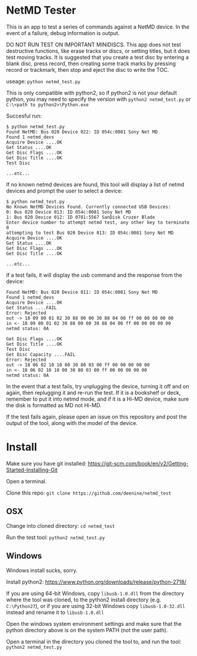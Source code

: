 # NetMD Tester

This is an app to test a series of commands against a NetMD device. In the event of a failure, debug information is output.

DO NOT RUN TEST ON IMPORTANT MINIDISCS. This app does not test destructive functions, like erase tracks or discs, or setting titles, but it does test moving tracks. It is suggested that you create a test disc by entering a blank disc, press record, then creating some track marks by pressing record or trackmark, then stop and eject the disc to write the TOC.

useage: `python netmd_test.py`

This is only compatible with python2, so if python2 is not your default python, you may need to specify the version with `python2 netmd_test.py` or `C:\<path to python2>\Python.exe`

Succesful run:
```
$ python netmd_test.py 
Found NetMD: Bus 020 Device 022: ID 054c:0081 Sony Net MD
Found 1 netmd_devs
Acquire Device ....OK
Get Status ....OK
Get Disc Flags ....OK
Get Disc Title ....OK
Test Disc

...etc...
```

If no known netmd devices are found, this tool will display a list of netmd devices and prompt the user to select a device:
```
$ python netmd_test.py
No Known NetMD Devices Found. Currently connected USB Devices:
0: Bus 020 Device 013: ID 054c:0081 Sony Net MD
1: Bus 020 Device 012: ID 0781:5567 SanDisk Cruzer Blade
Enter device number to attempt netmd test, any other key to terminate
0
attempting to test Bus 020 Device 013: ID 054c:0081 Sony Net MD
Acquire Device ....OK
Get Status ....OK
Get Disc Flags ....OK
Get Disc Title ....OK

...etc...
```

If a test fails, it will display the usb command and the response from the device:
```
Found NetMD: Bus 020 Device 011: ID 054c:0081 Sony Net MD
Found 1 netmd_devs
Acquire Device ....OK
Get Status ....FAIL
Error: Rejected
out -> 18 09 80 01 02 30 88 00 00 30 88 04 00 ff 00 00 00 00 00
in <- 18 09 80 01 02 30 88 00 00 30 88 04 00 ff 00 00 00 00 00
netmd status: 0A

Get Disc Flags ....OK
Get Disc Title ....OK
Test Disc
Get Disc Capacity ....FAIL
Error: Rejected
out -> 18 06 02 10 10 00 30 80 03 00 ff 00 00 00 00 00
in <- 18 06 02 10 10 00 30 80 03 00 ff 00 00 00 00 00
netmd status: 0A
```

In the event that a test fails, try unplugging the device, turning it off and on again, then replugging it and re-run the test. If it is a bookshelf or deck, remember to put it into netmd mode, and if it is a Hi-MD device, make sure the disk is formatted as MD not Hi-MD. 

If the test fails again, please open an issue on this repository and post the output of the tool, along with the model of the device.


# Install

Make sure you have git installed: https://git-scm.com/book/en/v2/Getting-Started-Installing-Git

Open a terminal.

Clone this repo:
`git clone https://github.com/deenine/netmd_test`

## OSX

Change into cloned directory:
`cd netmd_test`

Run the test tool:
`python2 netmd_test.py`


## Windows

Windows install sucks, sorry.

Install python2: https://www.python.org/downloads/release/python-2718/

If you are using 64-bit Windows, copy `libusb-1.0.dll` from the directory where the tool was cloned, to the python2 install directory (e.g. `C:\Python27`), or if you are using 32-bit Windows copy `libusb-1.0-32.dll` instead and rename it to `libusb-1.0.dll`

Open the windows system environment settings and make sure that the python directory above is on the system PATH (not the user path).

Open a terminal in the directory you cloned the tool to, and run the tool:
`python2 netmd_test.py`
